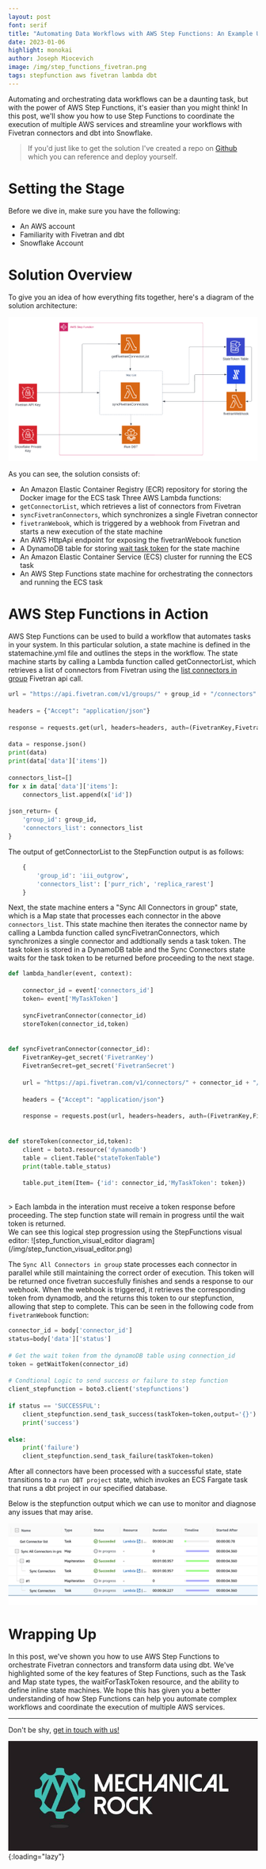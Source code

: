 ```yaml
---
layout: post
font: serif
title: "Automating Data Workflows with AWS Step Functions: An Example Using Fivetran and dbt"
date: 2023-01-06
highlight: monokai
author: Joseph Miocevich
image: /img/step_functions_fivetran.png
tags: stepfunction aws fivetran lambda dbt
---
```



Automating and orchestrating data workflows can be a daunting task, but with the power of AWS Step Functions, it's easier than you might think! In this post, we'll show you how to use Step Functions to coordinate the execution of multiple AWS services and streamline your workflows with Fivetran connectors and dbt into Snowflake. 


> If you'd just like to get the solution I've created a repo on [Github](https://github.com/JMiocevich/demo-fivetran-stepfunction-orchestration) which you can reference and deploy yourself.

# Setting the Stage

Before we dive in, make sure you have the following:

- An AWS account
- Familiarity with Fivetran and dbt
- Snowflake Account

# Solution Overview

To give you an idea of how everything fits together, here's a diagram of the solution architecture:

![architecture diagram](/img/step_functions_fivetran.png)

As you can see, the solution consists of:

- An Amazon Elastic Container Registry (ECR) repository for storing the Docker image for the ECS task
Three AWS Lambda functions:
- `getConnectorList`, which retrieves a list of connectors from Fivetran
- `syncFivetranConnectors`, which synchronizes a single Fivetran connector
- `fivetranWebook`, which is triggered by a webhook from Fivetran and starts a new execution of the state machine
- An AWS HttpApi endpoint for exposing the fivetranWebook function
- A DynamoDB table for storing [wait task token](https://docs.aws.amazon.com/step-functions/latest/dg/callback-task-sample-sqs.html) for the state machine
- An Amazon Elastic Container Service (ECS) cluster for running the ECS task
- An AWS Step Functions state machine for orchestrating the connectors and running the ECS task

# AWS Step Functions in Action

AWS Step Functions can be used to build a workflow that automates tasks in your system. In this particular solution, a state machine is defined in the statemachine.yml file and outlines the steps in the workflow. The state machine starts by calling a Lambda function called getConnectorList, which retrieves a list of connectors from  Fivetran using the [list connectors in group](https://developers.fivetran.com/openapi/reference/v1/operation/list_all_connectors_in_group/) Fivetran api call.

```python
url = "https://api.fivetran.com/v1/groups/" + group_id + "/connectors"

headers = {"Accept": "application/json"}

response = requests.get(url, headers=headers, auth=(FivetranKey,FivetranSecret))

data = response.json()
print(data)
print(data['data']['items'])

connectors_list=[]
for x in data['data']['items']:
    connectors_list.append(x['id'])

json_return= {
    'group_id': group_id,
    'connectors_list': connectors_list
}
```

The output of getConnectorList to the StepFunction output is as follows:

```python
    {
        'group_id': 'iii_outgrow', 
        'connectors_list': ['purr_rich', 'replica_rarest']
    }
```


Next, the state machine enters a "Sync All Connectors in group" state, which is a Map state that processes each connector in the above `connectors_list`. This state machine then iterates the connector name by calling a Lambda function called syncFivetranConnectors, which synchronizes a single connector and addtionally sends a task token. The task token is stored in a DynamoDB table and the Sync Connectors state waits for the task token to be returned before proceeding to the next stage. 

```python
def lambda_handler(event, context):
    
    connector_id = event['connectors_id']
    token= event['MyTaskToken']

    syncFivetranConnector(connector_id)
    storeToken(connector_id,token)


def syncFivetranConnector(connector_id):
    FivetranKey=get_secret('FivetranKey')
    FivetranSecret=get_secret('FivetranSecret')

    url = "https://api.fivetran.com/v1/connectors/" + connector_id + "/sync"

    headers = {"Accept": "application/json"}

    response = requests.post(url, headers=headers, auth=(FivetranKey,FivetranSecret))


def storeToken(connector_id,token):
    client = boto3.resource('dynamodb')
    table = client.Table("stateTokenTable")
    print(table.table_status)

    table.put_item(Item= {'id': connector_id,'MyTaskToken': token})
```
<br/>
> Each lambda in the interation must receive a token response before proceeding. The step function state will remain in progress until the wait token is returned.

<br/>
We can see this logical step progression using the StepFunctions visual editor:
![step_function_visual_editor diagram](/img/step_function_visual_editor.png)

<br/>

The `Sync All Connectors in group` state processes each connector in parallel while still maintaining the correct order of execution. This token will be returned once fivetran succesfully finishes and sends a response to our webhook. When the webhook is triggered, it retrieves the corresponding token from dynamodb, and the returns this token to our stepfunction, allowing that step to complete. This can be seen in the following code from `fivetranWebook` function:

```python
connector_id = body['connector_id']
status=body['data']['status']

# Get the wait token from the dynamoDB table using connection_id
token = getWaitToken(connector_id)

# Condtional Logic to send success or failure to step function
client_stepfunction = boto3.client('stepfunctions')

if status == 'SUCCESSFUL':
    client_stepfunction.send_task_success(taskToken=token,output='{}')
    print('success')

else:
    print('failure')
    client_stepfunction.send_task_failure(taskToken=token)
```

After all connectors have been processed with a successful state, state transitions to a `run DBT project` state, which invokes an ECS Fargate task that runs a dbt project in our specified database.

Below is the stepfunction output which we can use to monitor and diagnose any issues that may arise.

![table diagram](/img/step_function_table.png)
<!-- ![graph diagram](/img/step_function_graph.png) -->

# Wrapping Up

In this post, we've shown you how to use AWS Step Functions to orchestrate Fivetran connectors and transform data using dbt. We've highlighted some of the key features of Step Functions, such as the Task and Map state types, the waitForTaskToken resource, and the ability to define inline state machines. We hope this has given you a better understanding of how Step Functions can help you automate complex workflows and coordinate the execution of multiple AWS services.

---

Don't be shy, [get in touch with us!](https://www.mechanicalrock.io/lets-get-started)

![Mechanical Rock Logo](/img/mr-logo-dark-landscape.jpg){:loading="lazy"}

